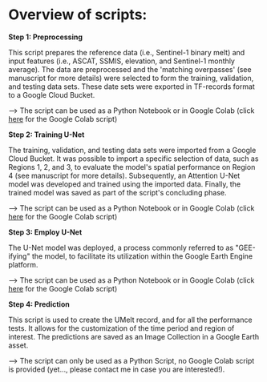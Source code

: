# Overview of scripts:

**Step 1: Preprocessing**

This script prepares the reference data (i.e., Sentinel-1 binary melt) and input features (i.e., ASCAT, SSMIS, elevation, and Sentinel-1 monthly average). The data are preprocessed and the 'matching overpasses' (see manuscript for more details) were selected to form the training, validation, and testing data sets. These date sets were exported in TF-records format to a Google Cloud Bucket. 

--> The script can be used as a Python Notebook or in Google Colab (click [here](https://colab.research.google.com/drive/1K-b04tuQiqAWzgprKUSsRVh2i2xtw70o?usp=sharing) for the Google Colab script)

**Step 2: Training U-Net**

The training, validation, and testing data sets were imported from a Google Cloud Bucket. It was possible to import a specific selection of data, such as Regions 1, 2, and 3, to evaluate the model's spatial performance on Region 4 (see manuscript for more details). Subsequently, an Attention U-Net model was developed and trained using the imported data. Finally, the trained model was saved as part of the script's concluding phase.

--> The script can be used as a Python Notebook or in Google Colab (click [here](https://colab.research.google.com/drive/1bFzgO4JSyyfnOwN0ZUYMILMsBR5nTp35?usp=sharing) for the Google Colab script)

**Step 3: Employ U-Net**

The U-Net model was deployed, a process commonly referred to as "GEE-ifying" the model, to facilitate its utilization within the Google Earth Engine platform.

--> The script can be used as a Python Notebook or in Google Colab (click [here](https://colab.research.google.com/drive/1fWuPGNDlD4rMURXWR0j_JQ50PxJ5GXVl?usp=sharing) for the Google Colab script)

**Step 4: Prediction**

This script is used to create the UMelt record, and for all the performance tests. It allows for the customization of the time period and region of interest. The predictions are saved as an Image Collection in a Google Earth asset.

--> The script can only be used as a Python Script, no Google Colab script is provided (yet..., please contact me in case you are interested!).  
